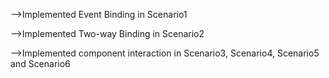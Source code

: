 -->Implemented Event Binding in Scenario1 

-->Implemented Two-way Binding in Scenario2 

-->Implemented component interaction in Scenario3, Scenario4, Scenario5 and Scenario6
